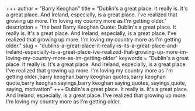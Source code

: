+++
author = "Barry Keoghan"
title = "Dublin's a great place. It really is. It's a great place. And Ireland, especially, is a great place. I've realized that growing up more. I'm loving my country more as I'm getting older."
description = "the best Barry Keoghan Quote: Dublin's a great place. It really is. It's a great place. And Ireland, especially, is a great place. I've realized that growing up more. I'm loving my country more as I'm getting older."
slug = "dublins-a-great-place-it-really-is-its-a-great-place-and-ireland-especially-is-a-great-place-ive-realized-that-growing-up-more-im-loving-my-country-more-as-im-getting-older"
keywords = "Dublin's a great place. It really is. It's a great place. And Ireland, especially, is a great place. I've realized that growing up more. I'm loving my country more as I'm getting older.,barry keoghan,barry keoghan quotes,barry keoghan quote,barry keoghan sayings,barry keoghan saying,quotes, sayings,quote, saying, motivation"
+++
Dublin's a great place. It really is. It's a great place. And Ireland, especially, is a great place. I've realized that growing up more. I'm loving my country more as I'm getting older.
